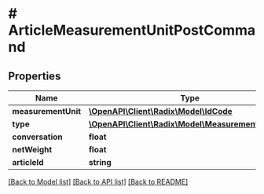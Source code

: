 # # ArticleMeasurementUnitPostCommand

## Properties

Name | Type | Description | Notes
------------ | ------------- | ------------- | -------------
**measurementUnit** | [**\OpenAPI\Client\Radix\Model\IdCode**](IdCode.md) |  | [optional]
**type** | [**\OpenAPI\Client\Radix\Model\MeasurementUnittype**](MeasurementUnittype.md) |  | [optional]
**conversation** | **float** |  | [optional]
**netWeight** | **float** |  | [optional]
**articleId** | **string** |  | [optional]

[[Back to Model list]](../../README.md#models) [[Back to API list]](../../README.md#endpoints) [[Back to README]](../../README.md)
